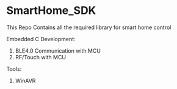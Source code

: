 # SmartHome_SDK
This Repo Contains all the required library for smart home control

Embedded C Development:

1. BLE4.0 Communication with MCU
2. RF/Touch with MCU

Tools:

1. WinAVR
